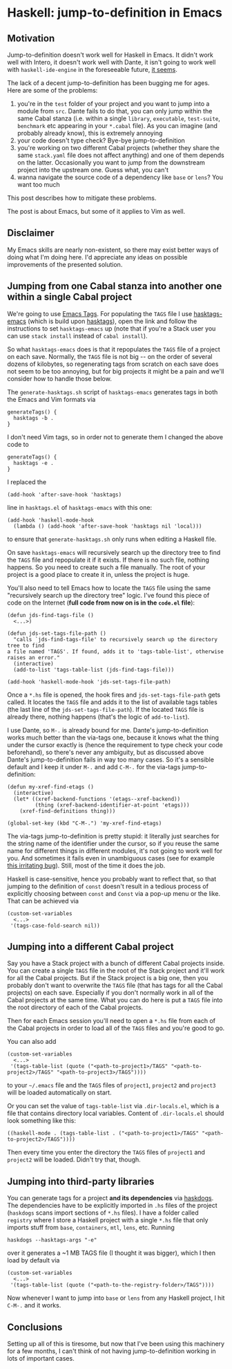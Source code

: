# Haskell: jump-to-definition in Emacs

## Motivation

Jump-to-definition doesn't work well for Haskell in Emacs. It didn't work well with Intero, it doesn't work well with Dante, it isn't going to work well with `haskell-ide-engine` in the foreseeable future, [it seems](https://github.com/haskell/haskell-ide-engine/issues/308).

The lack of a decent jump-to-definition has been bugging me for ages. Here are some of the problems:

1. you're in the `test` folder of your project and you want to jump into a module from `src`. Dante fails to do that, you can only jump within the same Cabal stanza (i.e. within a single `library`, `executable`, `test-suite`, `benchmark` etc appearing in your `*.cabal` file). As you can imagine (and probably already know), this is extremely annoying
2. your code doesn't type check? Bye-bye jump-to-definition
3. you're working on two different Cabal projects (whether they share the same `stack.yaml` file does not affect anything) and one of them depends on the latter. Occasionally you want to jump from the downstream project into the upstream one. Guess what, you can't
4. wanna navigate the source code of a dependency like `base` or `lens`? You want too much

This post describes how to mitigate these problems.

The post is about Emacs, but some of it applies to Vim as well.

## Disclaimer

My Emacs skills are nearly non-existent, so there may exist better ways of doing what I'm doing here. I'd appreciate any ideas on possible improvements of the presented solution.

## Jumping from one Cabal stanza into another one within a single Cabal project

We're going to use [Emacs Tags](https://www.emacswiki.org/emacs/EmacsTags). For populating the `TAGS` file I use [hasktags-emacs](https://github.com/ptek/hasktags-emacs) (which is build upon [hasktags](https://hackage.haskell.org/package/hasktags)), open the link and follow the instructions to set `hasktags-emacs` up (note that if you're a Stack user you can use `stack install` instead of `cabal install`).

So what `hasktags-emacs` does is that it repopulates the `TAGS` file of a project on each save. Normally, the `TAGS` file is not big -- on the order of several dozens of kilobytes, so regenerating tags from scratch on each save does not seem to be too annoying, but for big projects it might be a pain and we'll consider how to handle those below.

The `generate-hasktags.sh` script of `hasktags-emacs` generates tags in both the Emacs and Vim formats via

```
generateTags() {
  hasktags -b .
}
```

I don't need Vim tags, so in order not to generate them I changed the above code to

```
generateTags() {
  hasktags -e .
}
```

I replaced the

```elisp
(add-hook 'after-save-hook 'hasktags)
```

line in `hasktags.el` of `hasktags-emacs` with this one:

```elisp
(add-hook 'haskell-mode-hook
  (lambda () (add-hook 'after-save-hook 'hasktags nil 'local)))
```

to ensure that `generate-hasktags.sh` only runs when editing a Haskell file.

On save `hasktags-emacs` will recursively search up the directory tree to find the `TAGS` file and repopulate it if it exists. If there is no such file, nothing happens. So you need to create such a file manually. The root of your project is a good place to create it in, unless the project is huge.

You'll also need to tell Emacs how to locate the `TAGS` file using the same "recursively search up the directory tree" logic. I've found this piece of code on the Internet (**full code from now on is in the `code.el` file**):

```elisp
(defun jds-find-tags-file ()
  <...>)

(defun jds-set-tags-file-path ()
  "calls `jds-find-tags-file' to recursively search up the directory tree to find
a file named 'TAGS'. If found, adds it to 'tags-table-list', otherwise raises an error."
  (interactive)
  (add-to-list 'tags-table-list (jds-find-tags-file)))

(add-hook 'haskell-mode-hook 'jds-set-tags-file-path)
```

Once a `*.hs` file is opened, the hook fires and `jds-set-tags-file-path` gets called. It locates the `TAGS` file and adds it to the list of available tags tables (the last line of the `jds-set-tags-file-path`). If the located `TAGS` file is already there, nothing happens (that's the logic of `add-to-list`).

I use Dante, so `M-.` is already bound for me. Dante's jump-to-definition works much better than the via-tags one, because it knows what the thing under the cursor exactly is (hence the requirement to type check your code beforehand), so there's never any ambiguity, but as discussed above Dante's jump-to-definition fails in way too many cases. So it's a sensible default and I keep it under `M-.` and add `C-M-.` for the via-tags jump-to-definition:

```elisp
(defun my-xref-find-etags ()
  (interactive)
  (let* ((xref-backend-functions '(etags--xref-backend))
         (thing (xref-backend-identifier-at-point 'etags)))
    (xref-find-definitions thing)))

(global-set-key (kbd "C-M-.") 'my-xref-find-etags)

```

The via-tags jump-to-definition is pretty stupid: it literally just searches for the string name of the identifier under the cursor, so if you reuse the same name for different things in different modules, it's not going to work well for you. And sometimes it fails even in unambiguous cases (see for example [this irritating bug](https://github.com/MarcWeber/hasktags/issues/76)). Still, most of the time it does the job.

Haskell is case-sensitive, hence you probably want to reflect that, so that jumping to the definition of `const` doesn't result in a tedious process of explicitly choosing between `const` and `Const` via a pop-up menu or the like. That can be achieved via

```elisp
(custom-set-variables
  <...>
 '(tags-case-fold-search nil))
```

## Jumping into a different Cabal project

Say you have a Stack project with a bunch of different Cabal projects inside. You can create a single `TAGS` file in the root of the Stack project and it'll work for all the Cabal projects. But if the Stack project is a big one, then you probably don't want to overwrite the `TAGS` file (that has tags for all the Cabal projects) on each save. Especially if you don't normally work in all of the Cabal projects at the same time. What you can do here is put a `TAGS` file into the root directory of each of the Cabal projects.

Then for each Emacs session you'll need to open a `*.hs` file from each of the Cabal projects in order to load all of the `TAGS` files and you're good to go.

You can also add

```elisp
(custom-set-variables
  <...>
 '(tags-table-list (quote ("<path-to-project1>/TAGS" "<path-to-project2>/TAGS" "<path-to-project3>/TAGS"))))
```

to your `~/.emacs` file and the `TAGS` files of `project1`, `project2` and `project3` will be loaded automatically on start.

Or you can set the value of `tags-table-list` via `.dir-locals.el`, which is a file that contains directory local variables. Content of `.dir-locals.el` should look something like this:

```elisp
((haskell-mode . (tags-table-list . ("<path-to-project1>/TAGS" "<path-to-project2>/TAGS"))))
```

Then every time you enter the directory the `TAGS` files of `project1` and `project2` will be loaded. Didn't try that, though.

## Jumping into third-party libraries

You can generate tags for a project __and its dependencies__ via [haskdogs](https://hackage.haskell.org/package/haskdogs). The dependencies have to be explicitly imported in `.hs` files of the project (`haskdogs` scans import sections of `*.hs` files). I have a folder called `registry` where I store a Haskell project with a single `*.hs` file that only imports stuff from `base`, `containers`, `mtl`, `lens`, etc. Running

```
haskdogs --hasktags-args "-e"
```

over it generates a ~1 MB TAGS file (I thought it was bigger), which I then load by default via

```elisp
(custom-set-variables
  <...>
 '(tags-table-list (quote ("<path-to-the-registry-folder>/TAGS"))))
```

Now whenever I want to jump into `base` or `lens` from any Haskell project, I hit `C-M-.` and it works.

## Conclusions

Setting up all of this is tiresome, but now that I've been using this machinery for a few months, I can't think of not having jump-to-definition working in lots of important cases.
